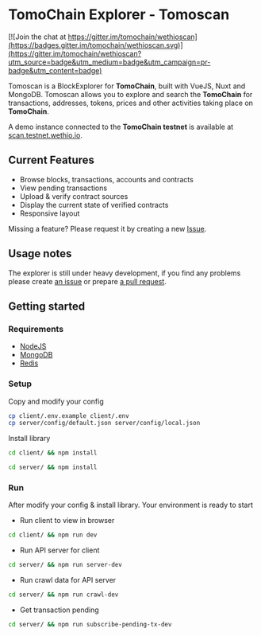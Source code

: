 # TomoChain Explorer - Tomoscan

[![Join the chat at https://gitter.im/tomochain/wethioscan](https://badges.gitter.im/tomochain/wethioscan.svg)](https://gitter.im/tomochain/wethioscan?utm_source=badge&utm_medium=badge&utm_campaign=pr-badge&utm_content=badge)

Tomoscan is a BlockExplorer for **TomoChain**, built with VueJS, Nuxt and MongoDB. Tomoscan allows you to explore and search the **TomoChain** for transactions, addresses, tokens, prices and other activities taking place on **TomoChain**.

A demo instance connected to the **TomoChain testnet** is available at [scan.testnet.wethio.io](https://scan.testnet.wethio.io/).

## Current Features
- Browse blocks, transactions, accounts and contracts
- View pending transactions
- Upload & verify contract sources
- Display the current state of verified contracts
- Responsive layout

Missing a feature? Please request it by creating a new [Issue](https://github.com/tomochain/wethioscan/issues).

## Usage notes

The explorer is still under heavy development, if you find any problems please create [an issue](https://github.com/tomochain/wethioscan/issues) or prepare [a pull request](https://github.com/tomochain/wethioscan/pulls).

## Getting started

### Requirements
- [NodeJS](https://nodejs.org/)
- [MongoDB](https://www.mongodb.com/)
- [Redis](https://redis.io/)

### Setup

Copy and modify your config
```bash
cp client/.env.example client/.env
cp server/config/default.json server/config/local.json
```

Install library
```bash
cd client/ && npm install
```

```bash
cd server/ && npm install
```

### Run
After modify your config & install library. Your environment is ready to start

- Run client to view in browser
```bash
cd client/ && npm run dev
```

- Run API server for client
```bash
cd server/ && npm run server-dev
```

- Run crawl data for API server
```bash
cd server/ && npm run crawl-dev
```

- Get transaction pending
```bash
cd server/ && npm run subscribe-pending-tx-dev
```
